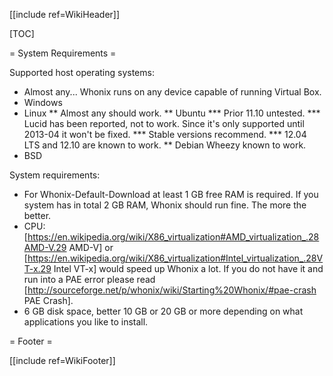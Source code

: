 [[include ref=WikiHeader]]

[TOC]

= System Requirements =

Supported host operating systems:

* Almost any... Whonix runs on any device capable of running Virtual Box.
* Windows
* Linux
** Almost any should work.
** Ubuntu
*** Prior 11.10 untested.
*** Lucid has been reported, not to work. Since it's only supported until 2013-04 it won't be fixed.
*** Stable versions recommend.
*** 12.04 LTS and 12.10 are known to work.
** Debian Wheezy known to work.
* BSD

System requirements:

* For Whonix-Default-Download at least 1 GB free RAM is required. If you system has in total 2 GB RAM, Whonix should run fine. The more the better.
* CPU: [https://en.wikipedia.org/wiki/X86_virtualization#AMD_virtualization_.28AMD-V.29 AMD-V] or [https://en.wikipedia.org/wiki/X86_virtualization#Intel_virtualization_.28VT-x.29 Intel VT-x] would speed up Whonix a lot. If you do not have it and run into a PAE error please read [http://sourceforge.net/p/whonix/wiki/Starting%20Whonix/#pae-crash PAE Crash].
* 6 GB disk space, better 10 GB or 20 GB or more depending on what applications you like to install.

= Footer =

[[include ref=WikiFooter]]

